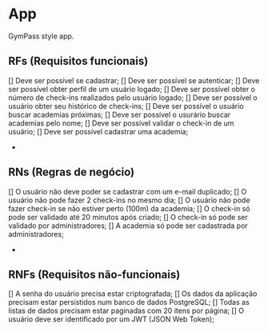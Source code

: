 # App

GymPass style app.

## RFs (Requisitos funcionais)

[] Deve ser possível se cadastrar;
[] Deve ser possível se autenticar;
[] Deve ser possível obter perfil de um usuário logado;
[] Deve ser possível obter o número de check-ins realizados pelo usuário logado;
[] Deve ser possível o usuário obter seu histórico de check-ins;
[] Deve ser possível o usuário buscar academias próximas;
[] Deve ser possível o usurário buscar academias pelo nome;
[] Deve ser possível validar o check-in de um usuário;
[] Deve ser possível cadastrar uma academia;

- 

## RNs (Regras de negócio)

[] O usuário não deve poder se cadastrar com um e-mail duplicado;
[] O usuário não pode fazer 2 check-ins no mesmo dia;
[] O usuário não pode fazer check-in se não estiver perto (100m) da academia;
[] O check-in só pode ser validado até 20 minutos após criado;
[] O check-in só pode ser validado por administradores;
[] A academia só pode ser cadastrada por administradores;

-

## RNFs (Requisitos não-funcionais)

[] A senha do usuário precisa estar criptografada;
[] Os dados da aplicação precisam estar persistidos num banco de dados PostgreSQL;
[] Todas as listas de dados precisam estar paginadas com 20 itens por página;
[] O usuário deve ser identificado por um JWT (JSON Web Token);